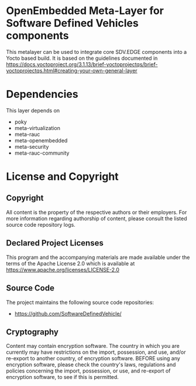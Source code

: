 # OpenEmbedded Meta-Layer for Software Defined Vehicles components

This metalayer can be used to integrate core SDV.EDGE components into a Yocto based build. It is based on the guidelines documented in https://docs.yoctoproject.org/3.1.13/brief-yoctoprojectqs/brief-yoctoprojectqs.html#creating-your-own-general-layer

# Dependencies

This layer depends on
- poky
- meta-virtualization
- meta-rauc
- meta-openembedded
- meta-security
- meta-rauc-community

# License and Copyright

## Copyright

All content is the property of the respective authors or their employers. For
more information regarding authorship of content, please consult the listed
source code repository logs.

## Declared Project Licenses

This program and the accompanying materials are made available under the
terms of the Apache License 2.0 which is available at
https://www.apache.org/licenses/LICENSE-2.0

## Source Code

The project maintains the following source code repositories:

* https://github.com/SoftwareDefinedVehicle/

## Cryptography

Content may contain encryption software. The country in which you are currently
may have restrictions on the import, possession, and use, and/or re-export to
another country, of encryption software. BEFORE using any encryption software,
please check the country's laws, regulations and policies concerning the import,
possession, or use, and re-export of encryption software, to see if this is
permitted.
